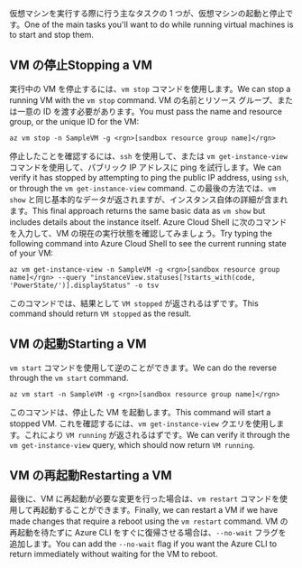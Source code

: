 <span data-ttu-id="e45ab-101">仮想マシンを実行する際に行う主なタスクの 1 つが、仮想マシンの起動と停止です。</span><span class="sxs-lookup"><span data-stu-id="e45ab-101">One of the main tasks you'll want to do while running virtual machines is to start and stop them.</span></span>

## <a name="stopping-a-vm"></a><span data-ttu-id="e45ab-102">VM の停止</span><span class="sxs-lookup"><span data-stu-id="e45ab-102">Stopping a VM</span></span>

<span data-ttu-id="e45ab-103">実行中の VM を停止するには、`vm stop` コマンドを使用します。</span><span class="sxs-lookup"><span data-stu-id="e45ab-103">We can stop a running VM with the `vm stop` command.</span></span> <span data-ttu-id="e45ab-104">VM の名前とリソース グループ、または一意の ID を渡す必要があります。</span><span class="sxs-lookup"><span data-stu-id="e45ab-104">You must pass the name and resource group, or the unique ID for the VM:</span></span>

```azurecli
az vm stop -n SampleVM -g <rgn>[sandbox resource group name]</rgn>
```

<span data-ttu-id="e45ab-105">停止したことを確認するには、`ssh` を使用して、または `vm get-instance-view` コマンドを使用して、パブリック IP アドレスに ping を試行します。</span><span class="sxs-lookup"><span data-stu-id="e45ab-105">We can verify it has stopped by attempting to ping the public IP address, using `ssh`, or through the `vm get-instance-view` command.</span></span> <span data-ttu-id="e45ab-106">この最後の方法では、`vm show` と同じ基本的なデータが返されますが、インスタンス自体の詳細が含まれます。</span><span class="sxs-lookup"><span data-stu-id="e45ab-106">This final approach returns the same basic data as `vm show` but includes details about the instance itself.</span></span> <span data-ttu-id="e45ab-107">Azure Cloud Shell に次のコマンドを入力して、VM の現在の実行状態を確認してみましょう。</span><span class="sxs-lookup"><span data-stu-id="e45ab-107">Try typing the following command into Azure Cloud Shell to see the current running state of your VM:</span></span>

```azurecli
az vm get-instance-view -n SampleVM -g <rgn>[sandbox resource group name]</rgn> --query "instanceView.statuses[?starts_with(code, 'PowerState/')].displayStatus" -o tsv
```

<span data-ttu-id="e45ab-108">このコマンドでは、結果として `VM stopped` が返されるはずです。</span><span class="sxs-lookup"><span data-stu-id="e45ab-108">This command should return `VM stopped` as the result.</span></span>

## <a name="starting-a-vm"></a><span data-ttu-id="e45ab-109">VM の起動</span><span class="sxs-lookup"><span data-stu-id="e45ab-109">Starting a VM</span></span>

<span data-ttu-id="e45ab-110">`vm start` コマンドを使用して逆のことができます。</span><span class="sxs-lookup"><span data-stu-id="e45ab-110">We can do the reverse through the `vm start` command.</span></span>

```azurecli
az vm start -n SampleVM -g <rgn>[sandbox resource group name]</rgn>
```

<span data-ttu-id="e45ab-111">このコマンドは、停止した VM を起動します。</span><span class="sxs-lookup"><span data-stu-id="e45ab-111">This command will start a stopped VM.</span></span> <span data-ttu-id="e45ab-112">これを確認するには、`vm get-instance-view` クエリを使用します。これにより `VM running` が返されるはずです。</span><span class="sxs-lookup"><span data-stu-id="e45ab-112">We can verify it through the `vm get-instance-view` query, which should now return `VM running`.</span></span>

## <a name="restarting-a-vm"></a><span data-ttu-id="e45ab-113">VM の再起動</span><span class="sxs-lookup"><span data-stu-id="e45ab-113">Restarting a VM</span></span>

<span data-ttu-id="e45ab-114">最後に、VM に再起動が必要な変更を行った場合は、`vm restart` コマンドを使用して再起動することができます。</span><span class="sxs-lookup"><span data-stu-id="e45ab-114">Finally, we can restart a VM if we have made changes that require a reboot using the `vm restart` command.</span></span> <span data-ttu-id="e45ab-115">VM の再起動を待たずに Azure CLI をすぐに復帰させる場合は、`--no-wait` フラグを追加します。</span><span class="sxs-lookup"><span data-stu-id="e45ab-115">You can add the `--no-wait` flag if you want the Azure CLI to return immediately without waiting for the VM to reboot.</span></span>

